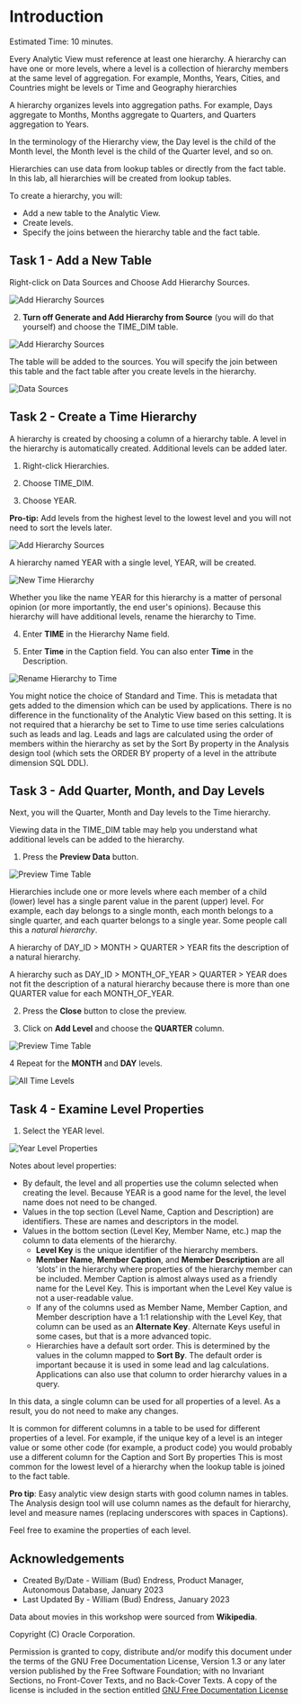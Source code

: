 # Introduction

Estimated Time:  10 minutes.

Every Analytic View must reference at least one hierarchy.  A hierarchy can have one or more levels, where a level is a collection of hierarchy members at the same level of aggregation. For example, Months, Years, Cities, and Countries might be levels or Time and Geography hierarchies

A hierarchy organizes levels into aggregation paths. For example, Days aggregate to Months, Months aggregate to Quarters, and Quarters aggregation to Years.

In the terminology of the Hierarchy view, the Day level is the child of the Month level, the Month level is the child of the Quarter level, and so on.

Hierarchies can use data from lookup tables or directly from the fact table.  In this lab, all hierarchies will be created from lookup tables.

To create a hierarchy, you will:

- Add a new table to the Analytic View.
- Create levels.
- Specify the joins between the hierarchy table and the fact table.

## Task 1 - Add a New Table

Right-click on Data Sources and Choose Add Hierarchy Sources.

![Add Hierarchy Sources](images/7-add-hierarchy-sources-1.png)

2. **Turn off Generate and Add Hierarchy from Source** (you will do that yourself) and choose the TIME_DIM table.

![Add Hierarchy Sources](images/7-add-time-dim-hier-source.png)

The table will be added to the sources.  You will specify the join between this table and the fact table after you create levels in the hierarchy.

![Data Sources](images/7-data-sources.png)

## Task 2 - Create a Time Hierarchy

A hierarchy is created by choosing a column of a hierarchy table. A level in the hierarchy is automatically created. Additional levels can be added later.

1. Right-click Hierarchies.

2. Choose TIME_DIM.

3. Choose YEAR.

**Pro-tip:** Add levels from the highest level to the lowest level and you will not need to sort the levels later.

![Add Hierarchy Sources](images/7-add-time-hierarchy.png)

A hierarchy named YEAR with a single level, YEAR, will be created.

![New Time Hierarchy](images/7-new-time-hierarchy.png)

Whether you like the name YEAR for this hierarchy is a matter of personal opinion (or more importantly, the end user's opinions).  Because this hierarchy will have additional levels, rename the hierarchy to Time.

4. Enter **TIME** in the Hierarchy Name field.

5. Enter **Time** in the Caption field.  You can also enter **Time** in the Description.

![Rename Hierarchy to Time](images/7-rename-hier-to-time.png)

You might notice the choice of Standard and Time. This is metadata that gets added to the dimension which can be used by applications. There is no difference in the functionality of the Analytic View based on this setting. It is not required that a hierarchy be set to Time to use time series calculations such as leads and lag.  Leads and lags are calculated using the order of members within the hierarchy as set by the Sort By property in the Analysis design tool (which sets the ORDER BY property of a level in the attribute dimension SQL DDL).

## Task 3 - Add Quarter, Month, and Day Levels

Next, you will the Quarter, Month and Day levels to the Time hierarchy.

Viewing data in the TIME_DIM table may help you understand what additional levels can be added to the hierarchy.

1. Press the **Preview Data** button.

![Preview Time Table](images/7-preview-time-table.png)

Hierarchies include one or more levels where each member of a child (lower) level has a single parent value in the parent (upper) level. For example, each day belongs to a single month, each month belongs to a single quarter, and each quarter belongs to a single year. Some people call this a *natural hierarchy*.

A hierarchy of DAY_ID > MONTH > QUARTER > YEAR fits the description of a natural hierarchy.

A hierarchy such as DAY\_ID \> MONTH\_OF\_YEAR > QUARTER > YEAR does not fit the description of a natural hierarchy because there is more than one QUARTER value for each MONTH\_OF\_YEAR.

2. Press the **Close** button to close the preview.

3. Click on **Add Level** and choose the **QUARTER** column.

![Preview Time Table](images/7-add-quarter-level.png)

4  Repeat for the **MONTH** and **DAY** levels.

![All Time Levels](images/7-all-time-levels-sorted.png)

## Task 4 - Examine Level Properties

1. Select the YEAR level.

![Year Level Properties](images/7-year-level-properties.png)

Notes about level properties:

- By default, the level and all properties use the column selected when creating the level.  Because YEAR is a good name for the level, the level name does not need to be changed.
- Values in the top section (Level Name, Caption and Description) are identifiers. These are names and descriptors in the model.
- Values in the bottom section (Level Key, Member Name, etc.) map the column to data elements of the hierarchy.
  - **Level Key** is the unique identifier of the hierarchy members.
  - **Member Name**, **Member Caption**, and **Member Description** are all ‘slots’ in the hierarchy where properties of the hierarchy member can be included. Member Caption is almost always used as a friendly name for the Level Key. This is important when the Level Key value is not a user-readable value.
  - If any of the columns used as Member Name, Member Caption, and Member description have a 1:1 relationship with the Level Key, that column can be used as an **Alternate Key**.  Alternate Keys useful in some cases, but that is a more advanced topic.
  - Hierarchies have a default sort order. This is determined by the values in the column mapped to **Sort By**.  The default order is important because it is used in some lead and lag calculations.  Applications can also use that column to order hierarchy values in a query.

In this data, a single column can be used for all properties of a level. As a result, you do not need to make any changes.

It is common for different columns in a table to be used for different properties of a level. For example, if the unique key of a level is an integer value or some other code (for example, a product code) you would probably use a different column for the Caption and Sort By properties   This is most common for the lowest level of a hierarchy when the lookup table is joined to the fact table.

**Pro tip**:  Easy analytic view design starts with good column names in tables.  The Analysis design tool will use column names as the default for hierarchy, level and measure names (replacing underscores with spaces in Captions).

Feel free to examine the properties of each level.

## Acknowledgements

- Created By/Date - William (Bud) Endress, Product Manager, Autonomous Database, January 2023
- Last Updated By - William (Bud) Endress, January 2023

Data about movies in this workshop were sourced from **Wikipedia**.

Copyright (C)  Oracle Corporation.

Permission is granted to copy, distribute and/or modify this document
under the terms of the GNU Free Documentation License, Version 1.3
or any later version published by the Free Software Foundation;
with no Invariant Sections, no Front-Cover Texts, and no Back-Cover Texts.
A copy of the license is included in the section entitled [GNU Free Documentation License](files/gnu-free-documentation-license.txt)
